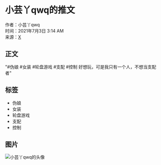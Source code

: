 # 小芸丫qwq的推文

作者：小芸丫qwq  
时间：2021年7月3日 3:14 AM  
来源：[X](https://x.com/qwq53072247/status/1411161389033349125)

## 正文
"#伪娘 #女装 #轮盘游戏 #支配 #控制 好想玩，可是我只有一个人，不想当支配者"

## 标签
- 伪娘
- 女装
- 轮盘游戏
- 支配
- 控制

## 图片
![小芸丫qwq的头像](https://pbs.twimg.com/profile_images/1410998171648421890/_WrlVeXt_normal.jpg)